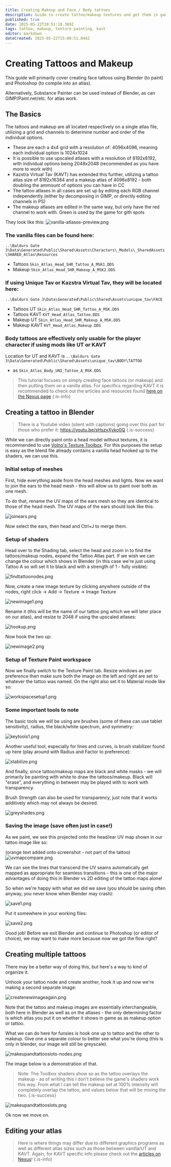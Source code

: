 ```yaml
---
title: Creating Makeup and Face / Body tattoos
description: Guide to create tattoo/makeup textures and get them in game
published: true
date: 2025-05-22T20:51:19.389Z
tags: tattoo, makeup, texture painting, kavt
editor: markdown
dateCreated: 2025-05-22T15:00:51.844Z
---
```


# Creating Tattoos and Makeup
This guide will primarily cover creating face tattoos using Blender (to paint) and Photoshop (to compile into an atlas). 

Alternatively, Substance Painter can be used instead of Blender, as can GIMP/Paint.net/etc. for atlas work.


## The Basics
The tattoos and makeup are all located respectively on a single atlas file, utilizing a grid and channels to determine number and order of the individual options.

- These are each a 4x4 grid with a resolution of: 4096x4096, meaning each individual option is 1024x1024
 - It is possible to use upscaled atlases with a resolution of 8192x8192, with individual options being 2048x2048 (recommended as you have more to work with)
- Kazstra Virtual Tav (KAVT) has extended this further, utilizing a tattoo atlas size of 8192x16384 and a makeup atlas of 4096x8192 - both doubling the ammount of options you can have in CC
- The tattoo atlases in all cases are set up by editing each RGB channel independently (either by decomposing in GIMP, or directly editing channels in PS)
- The makeup atlases are edited in the same way, but only have the red channel to work with. Green is used by the game for gith spots

They look like this:
![vanilla-atlases-preview.png](/tutorials/tattoos_makeup/vanilla-atlases-preview.png)

### The vanilla files can be found here:
`..\Baldurs Gate 3\Data\Generated\Public\Shared\Assets\Characters\_Models\_SharedAssets\SHARED_Atlas\Resources`
- Tattoos `Skin_Atlas_Head_SHR_Tattoo_A_MSK1.DDS`
- Makeup `Skin_Atlas_Head_SHR_Makeup_A_MSK2.DDS`

### If using Unique Tav or Kazstra Virtual Tav, they will be located here:
`..\Baldurs Gate 3\Data\Generated\Public\Shared\Assets\unique_tav\FACE`
- Tattoos UT `Skin_Atlas_Head_SHR_Tattoo_A_MSK.DDS`
- Tattoos KAVT `KVT_Head_Atlas_Tattoo.DDS`
- Makeup UT `Skin_Atlas_Head_SHR_Makeup_A_MSK.DDS`
- Makeup KAVT `KVT_Head_Atlas_Makeup.DDS`

### Body tattoos are effectively only usable for the player character if using mods like UT or KAVT
Location for UT and KAVT is 
`..\Baldurs Gate 3\Data\Generated\Public\Shared\Assets\unique_tav\BODY\TATTOO`
- as `Skin_Atlas_Body_UNI_Tattoo_A_MSK.DDS`

> This tutorial focuses on simply creating face tattoos (or makeup) and then putting them on a vanilla atlas. For specifics regarding KAVT it is recommended to check out the articles and resources found [here on the Nexus page](https://www.nexusmods.com/baldursgate3/mods/16325?tab=articles)
{.is-info}


## Creating a tattoo in Blender

> There is a Youtube video (silent with captions) going over this part for those who prefer it:
> https://youtu.be/sHszyXyko0Q
{.is-success}

While we can directly paint onto a head model without textures, it is recommended to use [Volno's Texture Toolbox](https://www.nexusmods.com/baldursgate3/mods/4310). For this purposes the setup is easy as the blend file already contains a vanilla head hooked up to the shaders, we can use this.

### Initial setup of meshes

First, hide everything aside from the head meshes and lights. Now we want to join the ears to the head mesh - this will allow us to paint over both as one mesh.

To do that, rename the UV maps of the ears mesh so they are identical to those of the head mesh. The UV maps of the ears should look like this:

![joinears.png](/tutorials/tattoos_makeup/joinears.png)

Now select the ears, then head and Ctrl+J to merge them.

### Setup of shaders

Head over to the Shading tab, select the head and zoom in to find the tattoos/makeup nodes, expand the Tattoo Atlas part. If we wish we can change the colour which shows in Blender (in this case we're just using Tattoo A so will set it to black and with a strength of 1 - fully visible):

![findtattoonodes.png](/tutorials/tattoos_makeup/findtattoonodes.png)

Now, create a new image texture by clicking anywhere outside of the nodes, right click -> Add -> Texture -> Image Texture

![newimage1.png](/tutorials/tattoos_makeup/newimage1.png)

Rename it (this will be the name of our tattoo png which we will later place on our atlas), and resize to 2048 if using the upscaled atlases:

![hookup.png](/tutorials/tattoos_makeup/hookup.png)

Now hook the two up:

![newimage2.png](/tutorials/tattoos_makeup/newimage2.png)

### Setup of Texture Paint workspace

Now we finally switch to the Texture Paint tab. Resize windows as per preference then make sure both the image on the left and right are set to whatever the tattoo was named. On the right also set it to Material mode like so:

![workspacesetup1.png](/tutorials/tattoos_makeup/workspacesetup1.png)

### Some important tools to note

The basic tools we will be using are brushes (some of these can use tablet sensitivity), radius, the black/white spectrum, and symmetry:

![keytools1.png](/tutorials/tattoos_makeup/keytools1.png)

Another useful tool, especially for lines and curves, is brush stabilizer found up here (play around with Radius and Factor to preference):

![stabilize.png](/tutorials/tattoos_makeup/stabilize.png)

And finally, since tattoo/makeup maps are black and white masks - we will primarily be painting with white to draw the tattoos/makeup. Black will "erase", and everything in between may be played with to work with transparency. 

Brush Strength can also be used for transparency, just note that it works additively which may not always be desired.

![greyshades.png](/tutorials/tattoos_makeup/greyshades.png)

### Saving the image (save often just in case!)

As we paint, we see this projected onto the head/ear UV map shown in our tattoo image like so:

(orange text added onto screenshot - not part of the tattoo)
![uvmapcompare.png](/tutorials/tattoos_makeup/uvmapcompare.png)

We can see the lines that transcend the UV seams automatically get mapped as appropriate for seamless transitions - this is one of the major advantages of doing this in Blender vs 2D editing of the tattoo maps alone!

So when we're happy with what we did we save (you should be saving often anyway, you never know when Blender may crash):

![save1.png](/tutorials/tattoos_makeup/save1.png)

Put it somewhere in your working files:

![save2.png](/tutorials/tattoos_makeup/save2.png)

Good job! Before we exit Blender and continue to Photoshop (or editor of choice), we may want to make more because now we got the flow right?

## Creating multiple tattoos

There may be a better way of doing this, but here's a way to kind of organize it.

Unhook your tattoo node and create another, hook it up and now we're making a second separate image:

![createnewimageagain.png](/tutorials/tattoos_makeup/createnewimageagain.png)

Note that the tattoo and makeup images are essentially interchangeable, both here in Blender as well as on the atlases - the only determining factor is which atlas you put it on whether it shows in game as as makeup option or tattoo.

What we can do here for funsies is hook one up to tattoo and the other to makeup. Give one a separate colour to better see what you're doing (this is only in blender, our image will still be greyscale).

![makeupandtattooslots-nodes.png](/tutorials/tattoos_makeup/makeupandtattooslots-nodes.png)

The image below is a demonstration of that. 

> Note: The Toolbox shaders show so as the tattoo overlays the makeup - as of writing this I don't believe the game's shaders work this way. From what I can tell the makeup set at 100% intensity will completely overlap the tattoo, and values below that will be mixing the two.
{.is-success}

![makeupandtattooslots.png](/tutorials/tattoos_makeup/makeupandtattooslots.png)

Ok now we move on.

## Editing your atlas

> Here is where things may differ due to different graphics programs as well as different atlas sizes such as those between vanilla/UT and KAVT. Again, for KAVT specific info please check out the [articles on Nexus](https://www.nexusmods.com/baldursgate3/mods/16325?tab=articles)!
{.is-info}

